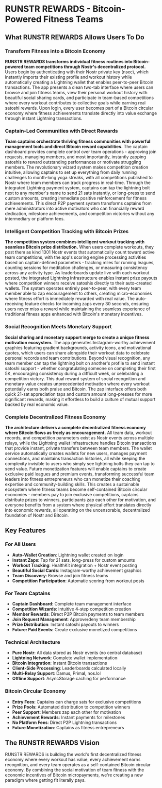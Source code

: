 # RUNSTR REWARDS - Bitcoin-Powered Fitness Teams

## What RUNSTR REWARDS Allows Users To Do

### Transform Fitness into a Bitcoin Economy

**RUNSTR REWARDS transforms individual fitness routines into Bitcoin-powered team competitions through Nostr's decentralized protocol.** Users begin by authenticating with their Nostr private key (nsec), which instantly imports their existing profile and workout history while automatically creating a Lightning wallet that enables peer-to-peer Bitcoin transactions. The app presents a clean two-tab interface where users can browse and join fitness teams, view their personal workout history with beautiful social sharing cards, and participate in team-based competitions where every workout contributes to collective goals while earning real satoshi rewards. Upon login, every user becomes part of a Bitcoin circular economy where fitness achievements translate directly into value exchange through instant Lightning transactions.

### Captain-Led Communities with Direct Rewards

**Team captains orchestrate thriving fitness communities with powerful management tools and direct Bitcoin reward capabilities.** The captain dashboard provides complete control over team operations - approving join requests, managing members, and most importantly, instantly zapping satoshis to reward outstanding performances or motivate struggling members. The revolutionary wizard system makes competition creation intuitive, allowing captains to set up everything from daily running challenges to month-long yoga streaks, with all competitions published to Nostr where team members can track progress in real-time. Through the integrated Lightning payment system, captains can tap the lightning bolt next to any member's name to send 21 sats instantly, or long-press to send custom amounts, creating immediate positive reinforcement for fitness achievements. This direct P2P payment system transforms captains from mere administrators into active motivators who can financially reward dedication, milestone achievements, and competition victories without any intermediary or platform fees.

### Intelligent Competition Tracking with Bitcoin Prizes

**The competition system combines intelligent workout tracking with seamless Bitcoin prize distribution.** When users complete workouts, they post them as kind 1301 Nostr events that automatically count toward active team competitions, with the app's scoring engine processing activities based on captain-defined parameters - tracking miles for running leagues, counting sessions for meditation challenges, or measuring consistency across any activity type. As leaderboards update live with each workout posted, the integrated Lightning infrastructure enables instant prize payouts where competition winners receive satoshis directly to their auto-created wallets. The system operates entirely peer-to-peer, with every team member able to zap encouragement to others, creating micro-economies where fitness effort is immediately rewarded with real value. The auto-receiving feature checks for incoming zaps every 30 seconds, ensuring users never miss a reward while maintaining the seamless experience of traditional fitness apps enhanced with Bitcoin's monetary incentives.

### Social Recognition Meets Monetary Support

**Social sharing and monetary support merge to create a unique fitness motivation ecosystem.** The app generates Instagram-worthy achievement graphics featuring gradient backgrounds, activity icons, and motivational quotes, which users can share alongside their workout data to celebrate personal records and team contributions. Beyond visual recognition, any team member can tap the lightning bolt on another's profile to send instant satoshi support - whether congratulating someone on completing their first 5K, encouraging consistency during a difficult week, or celebrating a competition victory. This dual reward system of social recognition and monetary value creates unprecedented motivation where every workout potentially earns both praise and Bitcoin. The zap interface offers both quick 21-sat appreciation taps and custom amount long-presses for more significant rewards, making it effortless to build a culture of mutual support backed by real economic value.

### Complete Decentralized Fitness Economy

**The architecture delivers a complete decentralized fitness economy where Bitcoin flows as freely as encouragement.** All team data, workout records, and competition parameters exist as Nostr events across multiple relays, while the Lightning wallet infrastructure handles Bitcoin transactions that provide instant, private transfers between team members. The wallet service automatically creates wallets for new users, manages payment connections, and maintains transaction histories, all while keeping the complexity invisible to users who simply see lightning bolts they can tap to send value. Future monetization features will enable captains to create exclusive paid leagues and premium events, transforming successful team leaders into fitness entrepreneurs who can monetize their coaching expertise and community-building skills. This creates a sustainable ecosystem where fitness teams become self-contained Bitcoin circular economies - members pay to join exclusive competitions, captains distribute prizes to winners, participants zap each other for motivation, and everyone benefits from a system where physical effort translates directly into economic rewards, all operating on the uncensorable, decentralized foundation of Nostr and Bitcoin.

## Key Features

### For All Users
- **Auto-Wallet Creation**: Lightning wallet created on login
- **Instant Zaps**: Tap for 21 sats, long-press for custom amounts
- **Workout Tracking**: HealthKit integration + Nostr event posting
- **Beautiful Social Cards**: Instagram-worthy achievement graphics
- **Team Discovery**: Browse and join fitness teams
- **Competition Participation**: Automatic scoring from workout posts

### For Team Captains
- **Captain Dashboard**: Complete team management interface
- **Competition Wizards**: Intuitive 4-step competition creation
- **Member Rewards**: Direct P2P Bitcoin payments to team members
- **Join Request Management**: Approve/deny team membership
- **Prize Distribution**: Instant satoshi payouts to winners
- **Future: Paid Events**: Create exclusive monetized competitions

### Technical Architecture
- **Pure Nostr**: All data stored as Nostr events (no central database)
- **Lightning Network**: Complete wallet implementation
- **Bitcoin Integration**: Instant Bitcoin transactions
- **Client-Side Processing**: Leaderboards calculated locally
- **Multi-Relay Support**: Damus, Primal, nos.lol
- **Offline Support**: AsyncStorage caching for performance

### Bitcoin Circular Economy
- **Entry Fees**: Captains can charge sats for exclusive competitions
- **Prize Pools**: Automated distribution to competition winners
- **Peer Support**: Members zap each other for motivation
- **Achievement Rewards**: Instant payments for milestones
- **No Platform Fees**: Direct P2P Lightning transactions
- **Future Monetization**: Captains as fitness entrepreneurs

## The RUNSTR REWARDS Vision

RUNSTR REWARDS is building the world's first decentralized fitness economy where every workout has value, every achievement earns recognition, and every team operates as a self-contained Bitcoin circular economy. By combining the social motivation of team fitness with the economic incentives of Bitcoin micropayments, we're creating a new paradigm where getting fit literally pays.